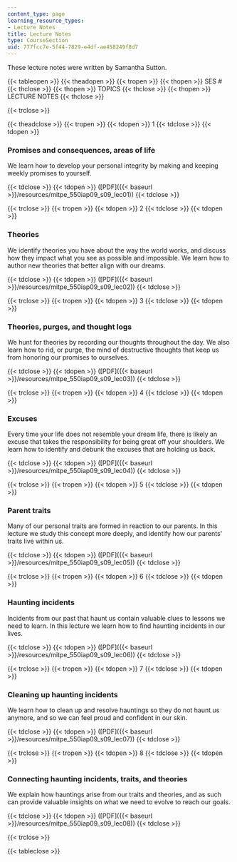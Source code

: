 ```yaml
---
content_type: page
learning_resource_types:
- Lecture Notes
title: Lecture Notes
type: CourseSection
uid: 777fcc7e-5f44-7829-e4df-ae458249f8d7
---
```


These lecture notes were written by Samantha Sutton.

{{< tableopen >}}
{{< theadopen >}}
{{< tropen >}}
{{< thopen >}}
SES #
{{< thclose >}}
{{< thopen >}}
TOPICS
{{< thclose >}}
{{< thopen >}}
LECTURE NOTES
{{< thclose >}}

{{< trclose >}}

{{< theadclose >}}
{{< tropen >}}
{{< tdopen >}}
1
{{< tdclose >}}
{{< tdopen >}}


### Promises and consequences, areas of life

We learn how to develop your personal integrity by making and keeping weekly promises to yourself.


{{< tdclose >}}
{{< tdopen >}}
([PDF]({{< baseurl >}}/resources/mitpe_550iap09_s09_lec01))
{{< tdclose >}}

{{< trclose >}}
{{< tropen >}}
{{< tdopen >}}
2
{{< tdclose >}}
{{< tdopen >}}


### Theories

We identify theories you have about the way the world works, and discuss how they impact what you see as possible and impossible. We learn how to author new theories that better align with our dreams.


{{< tdclose >}}
{{< tdopen >}}
([PDF]({{< baseurl >}}/resources/mitpe_550iap09_s09_lec02))
{{< tdclose >}}

{{< trclose >}}
{{< tropen >}}
{{< tdopen >}}
3
{{< tdclose >}}
{{< tdopen >}}


### Theories, purges, and thought logs

We hunt for theories by recording our thoughts throughout the day. We also learn how to rid, or purge, the mind of destructive thoughts that keep us from honoring our promises to ourselves.


{{< tdclose >}}
{{< tdopen >}}
([PDF]({{< baseurl >}}/resources/mitpe_550iap09_s09_lec03))
{{< tdclose >}}

{{< trclose >}}
{{< tropen >}}
{{< tdopen >}}
4
{{< tdclose >}}
{{< tdopen >}}


### Excuses

Every time your life does not resemble your dream life, there is likely an excuse that takes the responsibility for being great off your shoulders. We learn how to identify and debunk the excuses that are holding us back.


{{< tdclose >}}
{{< tdopen >}}
([PDF]({{< baseurl >}}/resources/mitpe_550iap09_s09_lec04))
{{< tdclose >}}

{{< trclose >}}
{{< tropen >}}
{{< tdopen >}}
5
{{< tdclose >}}
{{< tdopen >}}


### Parent traits

Many of our personal traits are formed in reaction to our parents. In this lecture we study this concept more deeply, and identify how our parents' traits live within us.


{{< tdclose >}}
{{< tdopen >}}
([PDF]({{< baseurl >}}/resources/mitpe_550iap09_s09_lec05))
{{< tdclose >}}

{{< trclose >}}
{{< tropen >}}
{{< tdopen >}}
6
{{< tdclose >}}
{{< tdopen >}}


### Haunting incidents

Incidents from our past that haunt us contain valuable clues to lessons we need to learn. In this lecture we learn how to find haunting incidents in our lives.


{{< tdclose >}}
{{< tdopen >}}
([PDF]({{< baseurl >}}/resources/mitpe_550iap09_s09_lec06))
{{< tdclose >}}

{{< trclose >}}
{{< tropen >}}
{{< tdopen >}}
7
{{< tdclose >}}
{{< tdopen >}}


### Cleaning up haunting incidents

We learn how to clean up and resolve hauntings so they do not haunt us anymore, and so we can feel proud and confident in our skin.


{{< tdclose >}}
{{< tdopen >}}
([PDF]({{< baseurl >}}/resources/mitpe_550iap09_s09_lec07))
{{< tdclose >}}

{{< trclose >}}
{{< tropen >}}
{{< tdopen >}}
8
{{< tdclose >}}
{{< tdopen >}}


### Connecting haunting incidents, traits, and theories

We explain how hauntings arise from our traits and theories, and as such can provide valuable insights on what we need to evolve to reach our goals.


{{< tdclose >}}
{{< tdopen >}}
([PDF]({{< baseurl >}}/resources/mitpe_550iap09_s09_lec08))
{{< tdclose >}}

{{< trclose >}}

{{< tableclose >}}